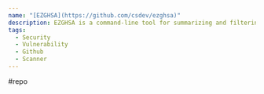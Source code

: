 ```yaml
---
name: "[EZGHSA](https://github.com/csdev/ezghsa)"
description: EZGHSA is a command-line tool for summarizing and filtering vulnerability alerts on Github repositories.
tags:
  - Security
  - Vulnerability
  - Github
  - Scanner
---
```

#repo